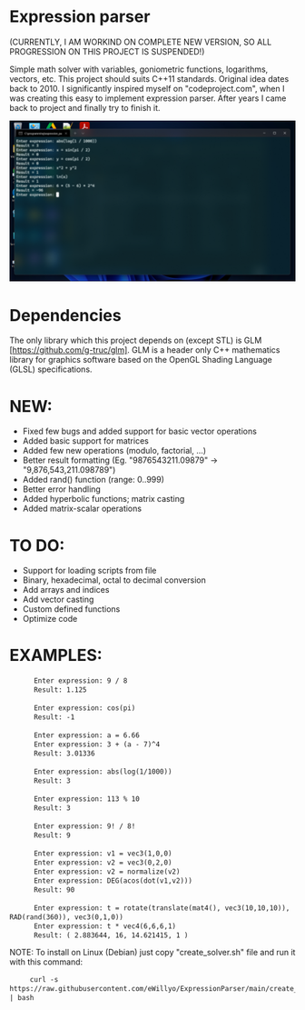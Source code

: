 # Expression parser

(CURRENTLY, I AM WORKIND ON COMPLETE NEW VERSION, SO ALL PROGRESSION ON THIS PROJECT IS SUSPENDED!)

 Simple math solver with variables, goniometric functions, logarithms, vectors, etc. This project should suits C++11 standards. Original idea dates back to 2010. I significantly inspired myself on "codeproject.com", when I was creating this easy to implement expression parser. After years I came back to project and finally try to finish it. 
 
 
  [![Expression input](https://github.com/eWillyo/ExpressionParser/blob/a966ae5f640ba9ece3d49580170910264f50ac47/expression_input.png?raw=true)](https://www.youtube.com/watch?v=lFQNcjrtSyo)


# Dependencies


The only library which this project depends on (except STL) is GLM [https://github.com/g-truc/glm]. GLM is a header only C++ mathematics library for graphics software based on the OpenGL Shading Language (GLSL) specifications.


 # NEW: 
 
 
  * Fixed few bugs and added support for basic vector operations
  * Added basic support for matrices
  * Added few new operations (modulo, factorial, ...)
  * Better result formatting (Eg. "9876543211.09879" -> "9,876,543,211.098789")
  * Added rand() function (range: 0..999)
  * Better error handling
  * Added hyperbolic functions; matrix casting
  * Added matrix-scalar operations
 
 
 # TO DO: 
 
 
  * Support for loading scripts from file
  * Binary, hexadecimal, octal to decimal conversion
  * Add arrays and indices
  * Add vector casting
  * Custom defined functions
  * Optimize code
 
 
 # EXAMPLES:
 
          Enter expression: 9 / 8
          Result: 1.125

          Enter expression: cos(pi)
          Result: -1
          
          Enter expression: a = 6.66
          Enter expression: 3 + (a - 7)^4
          Result: 3.01336
          
          Enter expression: abs(log(1/1000))
          Result: 3
          
          Enter expression: 113 % 10
          Result: 3
          
          Enter expression: 9! / 8!
          Result: 9
          
          Enter expression: v1 = vec3(1,0,0)
          Enter expression: v2 = vec3(0,2,0)
          Enter expression: v2 = normalize(v2)
          Enter expression: DEG(acos(dot(v1,v2)))
          Result: 90
          
          Enter expression: t = rotate(translate(mat4(), vec3(10,10,10)), RAD(rand(360)), vec3(0,1,0))
          Enter expression: t * vec4(6,6,6,1)
          Result: ( 2.883644, 16, 14.621415, 1 )
          


NOTE: To install on Linux (Debian) just copy "create_solver.sh" file and run it with this command:

         curl -s https://raw.githubusercontent.com/eWillyo/ExpressionParser/main/create_solver.sh | bash


